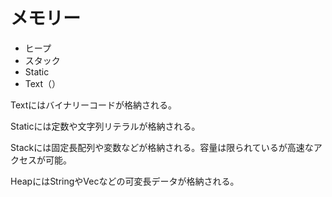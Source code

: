# メモリー

- ヒープ
- スタック
- Static
- Text（）

Textにはバイナリーコードが格納される。

Staticには定数や文字列リテラルが格納される。

Stackには固定長配列や変数などが格納される。容量は限られているが高速なアクセスが可能。

HeapにはStringやVecなどの可変長データが格納される。

